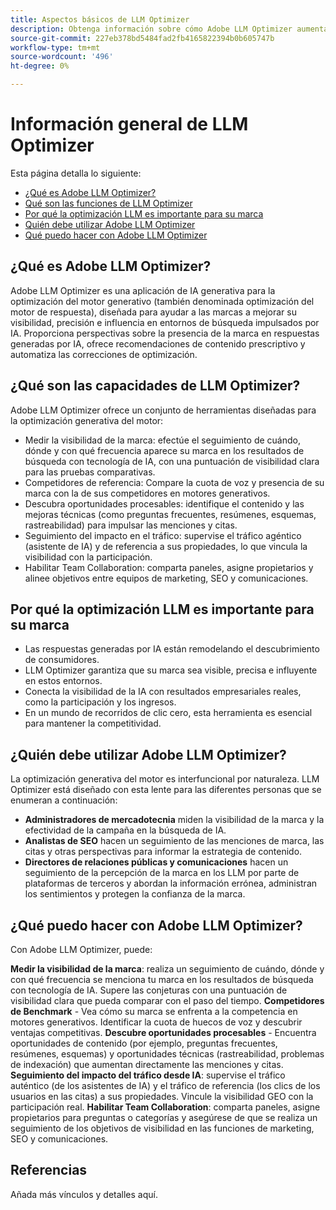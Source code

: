 ```yaml
---
title: Aspectos básicos de LLM Optimizer
description: Obtenga información sobre cómo Adobe LLM Optimizer aumenta la visibilidad de la marca en la búsqueda impulsada por IA. Realice un seguimiento de menciones, citas y perspectivas. Empiece a optimizar hoy para mejorar la participación y la influencia.
source-git-commit: 227eb378bd5484fad2fb4165822394b0b605747b
workflow-type: tm+mt
source-wordcount: '496'
ht-degree: 0%

---
```



# Información general de LLM Optimizer

<!-- This doesn't seem like a tutorials overview to me. Still trying to place correctly -->

Esta página detalla lo siguiente:

* [¿Qué es Adobe LLM Optimizer?](#what-is-adobe-llm-optimizer)
* [Qué son las funciones de LLM Optimizer](#what-are-llm-optimizer-capabilities)
* [Por qué la optimización LLM es importante para su marca](#why-llm-optimization-matters-for-your-brand)
* [Quién debe utilizar Adobe LLM Optimizer](#who-should-use-adobe-llm-optimizer)
* [Qué puedo hacer con Adobe LLM Optimizer](#what-can-i-do-with-adobe-llm-optimizer)

## ¿Qué es Adobe LLM Optimizer?

Adobe LLM Optimizer es una aplicación de IA generativa para la optimización del motor generativo (también denominada optimización del motor de respuesta), diseñada para ayudar a las marcas a mejorar su visibilidad, precisión e influencia en entornos de búsqueda impulsados por IA. Proporciona perspectivas sobre la presencia de la marca en respuestas generadas por IA, ofrece recomendaciones de contenido prescriptivo y automatiza las correcciones de optimización.

## ¿Qué son las capacidades de LLM Optimizer?

Adobe LLM Optimizer ofrece un conjunto de herramientas diseñadas para la optimización generativa del motor:

* Medir la visibilidad de la marca: efectúe el seguimiento de cuándo, dónde y con qué frecuencia aparece su marca en los resultados de búsqueda con tecnología de IA, con una puntuación de visibilidad clara para las pruebas comparativas.
* Competidores de referencia: Compare la cuota de voz y presencia de su marca con la de sus competidores en motores generativos.
* Descubra oportunidades procesables: identifique el contenido y las mejoras técnicas (como preguntas frecuentes, resúmenes, esquemas, rastreabilidad) para impulsar las menciones y citas.
* Seguimiento del impacto en el tráfico: supervise el tráfico agéntico (asistente de IA) y de referencia a sus propiedades, lo que vincula la visibilidad con la participación.
* Habilitar Team Collaboration: comparta paneles, asigne propietarios y alinee objetivos entre equipos de marketing, SEO y comunicaciones.


<!-- I'm adding headings because LLMs like them and that way we'll rank better. Generally question format/question words in the the title is preferred. We can discuss. Or we can mirror what we did for Sites Optimizer and have this info on another page-->

## Por qué la optimización LLM es importante para su marca

* Las respuestas generadas por IA están remodelando el descubrimiento de consumidores.
* LLM Optimizer garantiza que su marca sea visible, precisa e influyente en estos entornos.
* Conecta la visibilidad de la IA con resultados empresariales reales, como la participación y los ingresos.
* En un mundo de recorridos de clic cero, esta herramienta es esencial para mantener la competitividad.

## ¿Quién debe utilizar Adobe LLM Optimizer?

La optimización generativa del motor es interfuncional por naturaleza. LLM Optimizer está diseñado con esta lente para las diferentes personas que se enumeran a continuación:

* **Administradores de mercadotecnia** miden la visibilidad de la marca y la efectividad de la campaña en la búsqueda de IA.
* **Analistas de SEO** hacen un seguimiento de las menciones de marca, las citas y otras perspectivas para informar la estrategia de contenido.
* **Directores de relaciones públicas y comunicaciones** hacen un seguimiento de la percepción de la marca en los LLM por parte de plataformas de terceros y abordan la información errónea, administran los sentimientos y protegen la confianza de la marca.

## ¿Qué puedo hacer con Adobe LLM Optimizer?

Con Adobe LLM Optimizer, puede:

**Medir la visibilidad de la marca**: realiza un seguimiento de cuándo, dónde y con qué frecuencia se menciona tu marca en los resultados de búsqueda con tecnología de IA. Supere las conjeturas con una puntuación de visibilidad clara que pueda comparar con el paso del tiempo.
**Competidores de Benchmark** - Vea cómo su marca se enfrenta a la competencia en motores generativos. Identificar la cuota de huecos de voz y descubrir ventajas competitivas.
**Descubre oportunidades procesables** - Encuentra oportunidades de contenido (por ejemplo, preguntas frecuentes, resúmenes, esquemas) y oportunidades técnicas (rastreabilidad, problemas de indexación) que aumentan directamente las menciones y citas.
**Seguimiento del impacto del tráfico desde IA**: supervise el tráfico auténtico (de los asistentes de IA) y el tráfico de referencia (los clics de los usuarios en las citas) a sus propiedades. Vincule la visibilidad GEO con la participación real.
**Habilitar Team Collaboration**: comparta paneles, asigne propietarios para preguntas o categorías y asegúrese de que se realiza un seguimiento de los objetivos de visibilidad en las funciones de marketing, SEO y comunicaciones.


## Referencias

Añada más vínculos y detalles aquí.








<!--## Understanding Brand Visibility and AI Search

Use these as guidelines for creating tutorials - some may be covered already in docs

## Using the Brand Presence Dashboard

* Visibility Score
* Mentions and Citations
* Competitor Benchmarking
* Sentiment Trend Analysis


## Exploring the Data Insights Table

* Topic-Level Performance
* Sentiment and Position Analysis
* Citation Breakdown
* Optimization Prioritization


## Tracking Agentic Traffic from AI Crawlers

* Setup and Activation
* Traffic Distribution and Trends
* User Agent and URL Performance Analysis


## Measuring Referral Traffic from AI Citations

* Setup and Activation
* Source, Region, and Channel Filters
* Top Referral URLs and Traffic Quality


## Inspecting URL Performance in AI Responses

* Cited URLs and Prompt Coverage
* Competing URLs and Citation Trends


## Identifying Optimization Opportunities

* Content Fixes (Headings, FAQs, Canonicals)
* Technical Fixes (Blocked Agents, Errors)
* Third-Party Influence Strategies

## Collaborating Across Teams

* Workspace Sharing
* Role-Based Dashboards
* Prompt and Category Ownership


## Configuring Your Brand Monitoring Setup

* Categories and Topics
* Brand and Competitor Aliases
* Domain Switching and Customization -->














